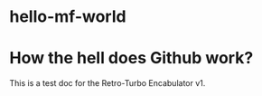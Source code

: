 # hello-mf-world
# How the hell does Github work?
This is a test doc for the Retro-Turbo Encabulator v1.
